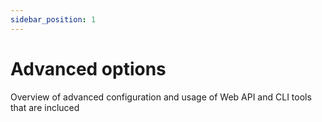 ```yaml
---
sidebar_position: 1
---
```


# Advanced options

Overview of advanced configuration and usage of Web API and CLI tools that are incluced
